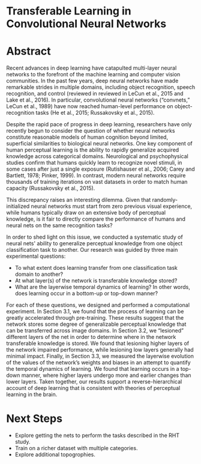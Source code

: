 # Transferable Learning in Convolutional Neural Networks

# Abstract

Recent advances in deep learning have catapulted multi-layer neural networks to the forefront of the machine learning and computer vision communities. In the past few years, deep neural networks have made remarkable strides in multiple domains, including object recognition, speech recognition, and control (reviewed in reviewed in LeCun et al., 2015 and Lake et al., 2016). In particular, convolutional neural networks (“convnets,” LeCun et al., 1989) have now reached human-level performance on object-recognition tasks (He et al., 2015; Russakovsky et al., 2015).

Despite the rapid pace of progress in deep learning, researchers have only recently begun to consider the question of whether neural networks constitute reasonable models of human cognition beyond limited, superficial similarities to biological neural networks. One key component of human perceptual learning is the ability to rapidly generalize acquired knowledge across categorical domains. Neurological and psychophysical studies confirm that humans quickly learn to recognize novel stimuli, in some cases after just a single exposure (Rutishauser et al., 2006; Carey and Bartlett, 1978; Pinker, 1999). In contrast, modern neural networks require thousands of training iterations on vast datasets in order to match human capacity (Russakovsky et al., 2015).

This discrepancy raises an interesting dilemma. Given that randomly-initialized neural networks must start from zero previous visual experience, while humans typically draw on an extensive body of perceptual knowledge, is it fair to directly compare the performance of humans and neural nets on the same recognition tasks?

In order to shed light on this issue, we conducted a systematic study of neural nets' ability to generalize perceptual knowledge from one object classification task to another. Our research was guided by three main experimental questions:

* To what extent does learning transfer from one classification task domain to another?
* At what layer(s) of the network is transferable knowledge stored?
* What are the layerwise temporal dynamics of learning? In other words, does learning occur in a bottom-up or top-down manner?

For each of these questions, we designed and performed a computational experiment. In Section 3.1, we found that the process of learning can be greatly accelerated through pre-training. These results suggest that the network stores some degree of generalizable perceptual knowledge that can be transferred across image domains. In Section 3.2, we “lesioned” different layers of the net in order to determine where in the network transferable knowledge is stored. We found that lesioning higher layers of the network impaired performance, while lesioning low layers generally had minimal impact. Finally, in Section 3.3, we measured the layerwise evolution of the values of the network’s weights and biases in an attempt to quantify the temporal dynamics of learning. We found that learning occurs in a top-down manner, where higher layers undergo more and earlier changes than lower layers. Taken together, our results support a reverse-hierarchical account of deep learning that is consistent with theories of perceptual learning in the brain.

# Next Steps

* Explore getting the nets to perform the tasks described in the RHT study.
* Train on a richer dataset with multiple categories.
* Explore additional topogrophies.
